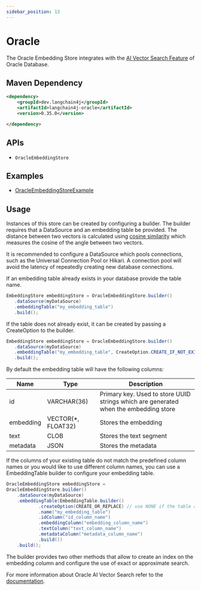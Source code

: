 ```yaml
---
sidebar_position: 13
---
```


# Oracle
The Oracle Embedding Store integrates with
the [AI Vector Search Feature](https://docs.oracle.com/en/database/oracle/oracle-database/23/vecse/overview-ai-vector-search.html) of Oracle Database.

## Maven Dependency

```xml
<dependency>
    <groupId>dev.langchain4j</groupId>
    <artifactId>langchain4j-oracle</artifactId>
    <version>0.35.0</version>

</dependency>
```

## APIs

- `OracleEmbeddingStore`


## Examples

- [OracleEmbeddingStoreExample](https://github.com/langchain4j/langchain4j-examples/blob/main/oracle-example/src/main/java/OracleEmbeddingStoreExample.java)

## Usage

Instances of this store can be created by configuring a builder. The builder 
requires that a DataSource and an embedding table be provided. The distance 
between two vectors is calculated using [cosine similarity](https://docs.oracle.com/en/database/oracle/oracle-database/23/vecse/cosine-similarity.html)
which measures the cosine of the angle between two vectors.

It is recommended to configure a DataSource which pools connections, such as the
Universal Connection Pool or Hikari. A connection pool will avoid the latency of
repeatedly creating new database connections.

If an embedding table already exists in your database provide the table name.

```java
EmbeddingStore embeddingStore = OracleEmbeddingStore.builder()
   .dataSource(myDataSource)
   .embeddingTable("my_embedding_table")
   .build();
```

If the table does not already exist, it can be created by passing a CreateOption
to the builder.

```java
EmbeddingStore embeddingStore = OracleEmbeddingStore.builder()
   .dataSource(myDataSource)
   .embeddingTable("my_embedding_table", CreateOption.CREATE_IF_NOT_EXISTS)
   .build();
```

By default the embedding table will have the following columns:

| Name | Type | Description |
| ---- | ---- | ----------- |
| id | VARCHAR(36) | Primary key. Used to store UUID strings which are generated when the embedding store |
| embedding | VECTOR(*, FLOAT32) | Stores the embedding |
| text | CLOB | Stores the text segment |
| metadata | JSON | Stores the metadata |

If the columns of your existing table do not match the predefined column names 
or you would like to use different column names, you can use a EmbeddingTable 
builder to configure your embedding table.

```java
OracleEmbeddingStore embeddingStore =
OracleEmbeddingStore.builder()
    .dataSource(myDataSource)
    .embeddingTable(EmbeddingTable.builder()
            .createOption(CREATE_OR_REPLACE) // use NONE if the table already exists
            .name("my_embedding_table")
            .idColumn("id_column_name")
            .embeddingColumn("embedding_column_name")
            .textColumn("text_column_name")
            .metadataColumn("metadata_column_name")
            .build())
    .build();
```

The builder provides two other methods that allow to create an index on the 
embedding column and configure the use of exact or approximate search. 

For more information about Oracle AI Vector Search refer to the [documentation](https://docs.oracle.com/en/database/oracle/oracle-database/23/vecse/overview-ai-vector-search.html).

